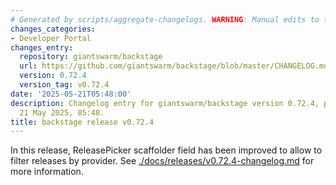 ```yaml
---
# Generated by scripts/aggregate-changelogs. WARNING: Manual edits to this files will be overwritten.
changes_categories:
- Developer Portal
changes_entry:
  repository: giantswarm/backstage
  url: https://github.com/giantswarm/backstage/blob/master/CHANGELOG.md#0724---2025-05-21
  version: 0.72.4
  version_tag: v0.72.4
date: '2025-05-21T05:48:00'
description: Changelog entry for giantswarm/backstage version 0.72.4, published on
  21 May 2025, 05:48.
title: backstage release v0.72.4
---
```


In this release, ReleasePicker scaffolder field has been improved to allow to filter releases by provider.
See [./docs/releases/v0.72.4-changelog.md](./docs/releases/v0.72.4-changelog.md) for more information.
